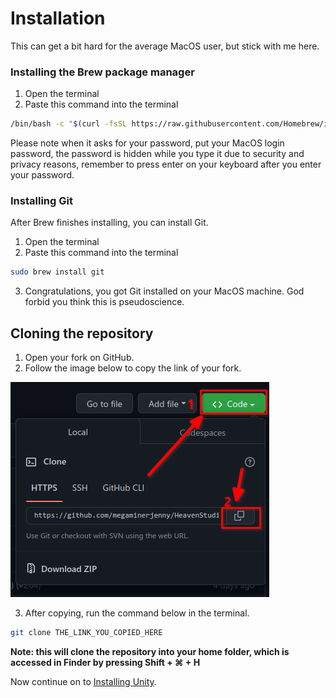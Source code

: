 # Installation

This can get a bit hard for the average MacOS user, but stick with me here.

### Installing the Brew package manager
1. Open the terminal
2. Paste this command into the terminal
```sh
/bin/bash -c "$(curl -fsSL https://raw.githubusercontent.com/Homebrew/install/HEAD/install.sh)"
```
Please note when it asks for your password, put your MacOS login password, the password is hidden while you type it due to security and privacy reasons, remember to press enter on your keyboard after you enter your password.

### Installing Git
After Brew finishes installing, you can install Git.
1. Open the terminal
2. Paste this command into the terminal
```sh
sudo brew install git
```
3. Congratulations, you got Git installed on your MacOS machine. God forbid you think this is pseudoscience.

## Cloning the repository
1. Open your fork on GitHub.
2. Follow the image below to copy the link of your fork.

![copy](../../assets/cloning.png)

3. After copying, run the command below in the terminal.
```sh
git clone THE_LINK_YOU_COPIED_HERE
```

**Note: this will clone the repository into your home folder, which is accessed in Finder by pressing Shift + ⌘ + H**

Now continue on to [Installing Unity](/docs-contributing/setup/unity/mac/installation).
